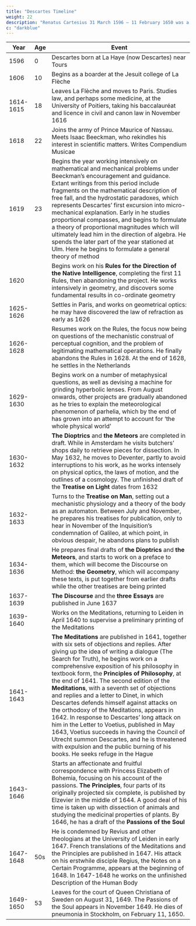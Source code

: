 ```yaml
---
title: "Descartes Timeline"
weight: 22
description: "Renatus Cartesius 31 March 1596 – 11 February 1650 was a French philosopher, mathematician, and scientist who invented analytic geometry"
c: "darkblue"
---
```



Year | Age | Event
--- | --- | ---
1596 | 0 | Descartes born at La Haye (now Descartes) near Tours
1606 | 10 | Begins as a boarder at the Jesuit college of La Flèche
1614-1615 | 18 | Leaves La Flèche and moves to Paris. Studies law, and perhaps some medicine, at the University of Poitiers, taking his baccalauréat and licence in civil and canon law in November 1616
1618 | 22 | Joins the army of Prince Maurice of Nassau. Meets Isaac Beeckman, who rekindles his interest in scientific matters. Writes Compendium Musicae
1619 | 23 | Begins the year working intensively on mathematical and mechanical problems under Beeckman’s encouragement and guidance. Extant writings from this period include fragments on the mathematical description of free fall, and the hydrostatic paradoxes, which represents Descartes’ first excursion into micro-mechanical explanation. Early in he studies proportional compasses, and begins to formulate a theory of proportional magnitudes which will ultimately lead him in the direction of algebra. He spends the later part of the year stationed at Ulm. Here he begins to formulate a general theory of method
1620 | | Begins work on his **Rules for the Direction of the Native Intelligence**, completing the first 11 Rules, then abandoning the project. He works intensively in geometry, and discovers some fundamental results in co-ordinate geometry
1625-1626 | | Settles in Paris, and works on geometrical optics: he may have discovered the law of refraction as early as 1626
1626-1628 | | Resumes work on the Rules, the focus now being on questions of the mechanistic construal of perceptual cognition, and the problem of legitimating mathematical operations. He finally abandons the Rules in 1628. At the end of 1628, he settles in the Netherlands
1629-1630 | | Begins work on a number of metaphysical questions, as well as devising a machine for grinding hyperbolic lenses. From August  onwards, other projects are gradually abandoned as he tries to explain the meteorological phenomenon of parhelia, which by the end of has grown into an attempt to account for ‘the whole physical world’
1630-1632 | | **The Dioptrics** and **the Meteors** are completed in draft. While in Amsterdam he visits butchers’ shops daily to retrieve pieces for dissection. In May 1632, he moves to Deventer, partly to avoid interruptions to his work, as he works intensely on physical optics, the laws of motion, and the outlines of a cosmology. The unfinished draft of the **Treatise on Light** dates from 1632
1632-1633 | | Turns to the **Treatise on Man**, setting out a mechanistic physiology and a theory of the body as an automaton. Between July and November, he prepares his treatises for publication, only to hear in November of the Inquisition’s condemnation of Galileo, at which point, in obvious despair, he abandons plans to publish
1634-1636 | | He prepares final drafts of **the Dioptrics** and **the Meteors**, and starts to work on a preface to them, which will become the Discourse on Method: **the Geometry**, which will accompany these texts, is put together from earlier drafts while the other treatises are being printed
1637-1639 | | **The Discourse** and the **three Essays** are published in June 1637
1639-1640 | | Works on the Meditations, returning to Leiden in April 1640 to supervise a preliminary printing of the Meditations
1641-1643 | | **The Meditations** are published in 1641, together with six sets of objections and replies. After giving up the idea of writing a dialogue (The Search for Truth), he begins work on a comprehensive exposition of his philosophy in textbook form, the **Principles of Philosophy**, at the end of 1641. The second edition of the **Meditations**, with a seventh set of objections and replies and a letter to Dinet, in which Descartes defends himself against attacks on the orthodoxy of the Meditations, appears in 1642. In response to Descartes’ long attack on him in the Letter to Voetius, published in May 1643, Voetius succeeds in having the Council of Utrecht summon Descartes, and he is threatened with expulsion and the public burning of his books. He seeks refuge in the Hague 
1643-1646 | | Starts an affectionate and fruitful correspondence with Princess Elizabeth of Bohemia, focusing on his account of the passions. **The Principles**, four parts of its originally projected six complete, is published by Elzevier in the middle of 1644. A good deal of his time is taken up with dissection of animals and studying the medicinal properties of plants. By 1646, he has a draft of the **Passions of the Soul**
1647-1648 | 50s |He is condemned by Revius and other theologians at the University of Leiden in early 1647. French translations of the Meditations and the Principles are published in 1647. His attack on his erstwhile disciple Regius, the Notes on a Certain Programme, appears at the beginning of 1648. In 1647-1648 he works on the unfinished Description of the Human Body
1649-1650 | 53 | Leaves for the court of Queen Christiana of Sweden on August 31, 1649. The Passions of the Soul appears in November 1649. He dies of pneumonia in Stockholm, on February 11, 1650.
